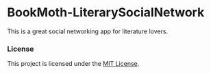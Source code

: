 # BookMoth-LiterarySocialNetwork
This is a great social networking app for literature lovers.

### License
This project is licensed under the [MIT License](LICENSE). 
